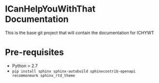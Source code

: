 # ICanHelpYouWithThat Documentation

This is the base git project that will contain the documentation for ICHYWT


# Pre-requisites

  - Python > 2.7
  - `pip install sphinx sphinx-autobuild sphinxcontrib-openapi recommonmark sphinx_rtd_theme`
